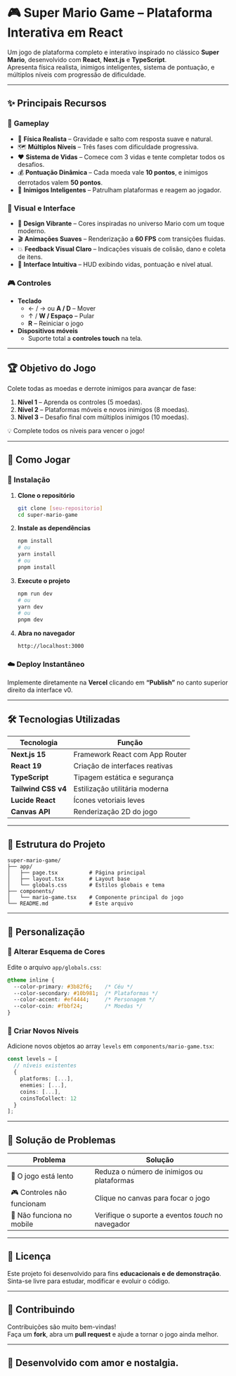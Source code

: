 # 🎮 **Super Mario Game – Plataforma Interativa em React**

Um jogo de plataforma completo e interativo inspirado no clássico **Super Mario**, desenvolvido com **React**, **Next.js** e **TypeScript**.  
Apresenta física realista, inimigos inteligentes, sistema de pontuação, e múltiplos níveis com progressão de dificuldade.

---

## ✨ **Principais Recursos**

### 🎯 **Gameplay**
- 🧠 **Física Realista** – Gravidade e salto com resposta suave e natural.  
- 🗺️ **Múltiplos Níveis** – Três fases com dificuldade progressiva.  
- ❤️ **Sistema de Vidas** – Comece com 3 vidas e tente completar todos os desafios.  
- 💰 **Pontuação Dinâmica** – Cada moeda vale **10 pontos**, e inimigos derrotados valem **50 pontos**.  
- 👾 **Inimigos Inteligentes** – Patrulham plataformas e reagem ao jogador.

### 🎨 **Visual e Interface**
- 🌈 **Design Vibrante** – Cores inspiradas no universo Mario com um toque moderno.  
- 🎬 **Animações Suaves** – Renderização a **60 FPS** com transições fluidas.  
- 💥 **Feedback Visual Claro** – Indicações visuais de colisão, dano e coleta de itens.  
- 🧭 **Interface Intuitiva** – HUD exibindo vidas, pontuação e nível atual.

### 🎮 **Controles**
- **Teclado**
  - ← / → ou **A / D** – Mover  
  - ↑ / **W / Espaço** – Pular  
  - **R** – Reiniciar o jogo  
- **Dispositivos móveis**
  - Suporte total a **controles touch** na tela.

---

## 🏆 **Objetivo do Jogo**

Colete todas as moedas e derrote inimigos para avançar de fase:  

1. **Nível 1** – Aprenda os controles (5 moedas).  
2. **Nível 2** – Plataformas móveis e novos inimigos (8 moedas).  
3. **Nível 3** – Desafio final com múltiplos inimigos (10 moedas).  

💡 Complete todos os níveis para vencer o jogo!

---

## 🚀 **Como Jogar**

### 🔧 Instalação

1. **Clone o repositório**
   ```bash
   git clone [seu-repositorio]
   cd super-mario-game
   ```

2. **Instale as dependências**
   ```bash
   npm install
   # ou
   yarn install
   # ou
   pnpm install
   ```

3. **Execute o projeto**
   ```bash
   npm run dev
   # ou
   yarn dev
   # ou
   pnpm dev
   ```

4. **Abra no navegador**
   ```
   http://localhost:3000
   ```

### ☁️ Deploy Instantâneo
Implemente diretamente na **Vercel** clicando em **“Publish”** no canto superior direito da interface v0.

---

## 🛠️ **Tecnologias Utilizadas**

| Tecnologia | Função |
|-------------|---------|
| **Next.js 15** | Framework React com App Router |
| **React 19** | Criação de interfaces reativas |
| **TypeScript** | Tipagem estática e segurança |
| **Tailwind CSS v4** | Estilização utilitária moderna |
| **Lucide React** | Ícones vetoriais leves |
| **Canvas API** | Renderização 2D do jogo |

---

## 📁 **Estrutura do Projeto**

```
super-mario-game/
├── app/
│   ├── page.tsx          # Página principal
│   ├── layout.tsx        # Layout base
│   └── globals.css       # Estilos globais e tema
├── components/
│   └── mario-game.tsx    # Componente principal do jogo
└── README.md             # Este arquivo
```

---

## 🎨 **Personalização**

### 🎨 Alterar Esquema de Cores
Edite o arquivo `app/globals.css`:

```css
@theme inline {
  --color-primary: #3b82f6;    /* Céu */
  --color-secondary: #10b981;  /* Plataformas */
  --color-accent: #ef4444;     /* Personagem */
  --color-coin: #fbbf24;       /* Moedas */
}
```

### 🧩 Criar Novos Níveis
Adicione novos objetos ao array `levels` em `components/mario-game.tsx`:

```typescript
const levels = [
  // níveis existentes
  {
    platforms: [...],
    enemies: [...],
    coins: [...],
    coinsToCollect: 12
  }
];
```

---

## 🐛 **Solução de Problemas**

| Problema | Solução |
|-----------|----------|
| 🐢 O jogo está lento | Reduza o número de inimigos ou plataformas |
| 🎮 Controles não funcionam | Clique no canvas para focar o jogo |
| 📱 Não funciona no mobile | Verifique o suporte a eventos *touch* no navegador |

---

## 📜 **Licença**

Este projeto foi desenvolvido para fins **educacionais e de demonstração**.  
Sinta-se livre para estudar, modificar e evoluir o código.

---

## 🤝 **Contribuindo**

Contribuições são muito bem-vindas!  
Faça um **fork**, abra um **pull request** e ajude a tornar o jogo ainda melhor.

---

## 🦊 Desenvolvido com amor e nostalgia.

